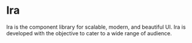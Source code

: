 # Ira
Ira is the component library for scalable, modern, and beautiful UI. Ira is developed with the objective to cater to a wide range of audience.
